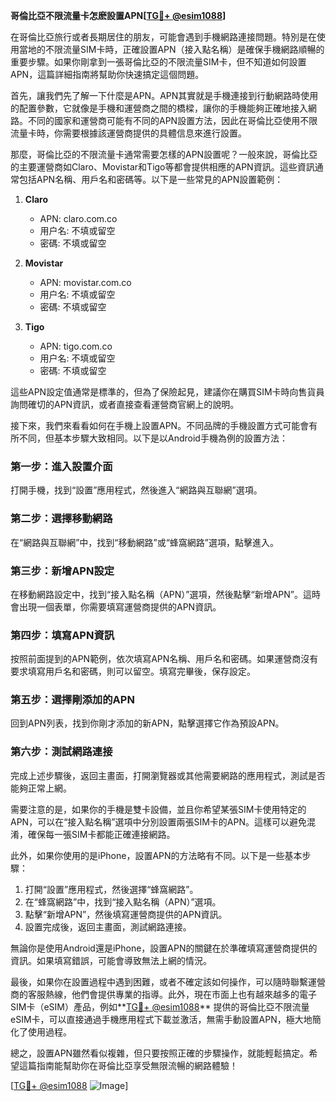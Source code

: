 **哥倫比亞不限流量卡怎麽設置APN[[TG💪+ @esim1088](https://t.me/s/esim1088)]**

在哥倫比亞旅行或者長期居住的朋友，可能會遇到手機網路連接問題。特別是在使用當地的不限流量SIM卡時，正確設置APN（接入點名稱）是確保手機網路順暢的重要步驟。如果你剛拿到一張哥倫比亞的不限流量SIM卡，但不知道如何設置APN，這篇詳細指南將幫助你快速搞定這個問題。

首先，讓我們先了解一下什麼是APN。APN其實就是手機連接到行動網路時使用的配置參數，它就像是手機和運營商之間的橋樑，讓你的手機能夠正確地接入網路。不同的國家和運營商可能有不同的APN設置方法，因此在哥倫比亞使用不限流量卡時，你需要根據該運營商提供的具體信息來進行設置。

那麼，哥倫比亞的不限流量卡通常需要怎樣的APN設置呢？一般來說，哥倫比亞的主要運營商如Claro、Movistar和Tigo等都會提供相應的APN資訊。這些資訊通常包括APN名稱、用戶名和密碼等。以下是一些常見的APN設置範例：

1. **Claro**  
   - APN: claro.com.co  
   - 用户名: 不填或留空  
   - 密碼: 不填或留空  

2. **Movistar**  
   - APN: movistar.com.co  
   - 用户名: 不填或留空  
   - 密碼: 不填或留空  

3. **Tigo**  
   - APN: tigo.com.co  
   - 用户名: 不填或留空  
   - 密碼: 不填或留空  

這些APN設定值通常是標準的，但為了保險起見，建議你在購買SIM卡時向售貨員詢問確切的APN資訊，或者直接查看運營商官網上的說明。

接下來，我們來看看如何在手機上設置APN。不同品牌的手機設置方式可能會有所不同，但基本步驟大致相同。以下是以Android手機為例的設置方法：

### 第一步：進入設置介面  
打開手機，找到“設置”應用程式，然後進入“網路與互聯網”選項。

### 第二步：選擇移動網路  
在“網路與互聯網”中，找到“移動網路”或“蜂窩網路”選項，點擊進入。

### 第三步：新增APN設定  
在移動網路設定中，找到“接入點名稱（APN）”選項，然後點擊“新增APN”。這時會出現一個表單，你需要填寫運營商提供的APN資訊。

### 第四步：填寫APN資訊  
按照前面提到的APN範例，依次填寫APN名稱、用戶名和密碼。如果運營商沒有要求填寫用戶名和密碼，則可以留空。填寫完畢後，保存設定。

### 第五步：選擇剛添加的APN  
回到APN列表，找到你剛才添加的新APN，點擊選擇它作為預設APN。

### 第六步：測試網路連接  
完成上述步驟後，返回主畫面，打開瀏覽器或其他需要網路的應用程式，測試是否能夠正常上網。

需要注意的是，如果你的手機是雙卡設備，並且你希望某張SIM卡使用特定的APN，可以在“接入點名稱”選項中分別設置兩張SIM卡的APN。這樣可以避免混淆，確保每一張SIM卡都能正確連接網路。

此外，如果你使用的是iPhone，設置APN的方法略有不同。以下是一些基本步驟：

1. 打開“設置”應用程式，然後選擇“蜂窩網路”。
2. 在“蜂窩網路”中，找到“接入點名稱（APN）”選項。
3. 點擊“新增APN”，然後填寫運營商提供的APN資訊。
4. 設置完成後，返回主畫面，測試網路連接。

無論你是使用Android還是iPhone，設置APN的關鍵在於準確填寫運營商提供的資訊。如果填寫錯誤，可能會導致無法上網的情況。

最後，如果你在設置過程中遇到困難，或者不確定該如何操作，可以隨時聯繫運營商的客服熱線，他們會提供專業的指導。此外，現在市面上也有越來越多的電子SIM卡（eSIM）產品，例如**[TG💪+ @esim1088](https://t.me/s/esim1088)** 提供的哥倫比亞不限流量eSIM卡，可以直接通過手機應用程式下載並激活，無需手動設置APN，極大地簡化了使用過程。

總之，設置APN雖然看似複雜，但只要按照正確的步驟操作，就能輕鬆搞定。希望這篇指南能幫助你在哥倫比亞享受無限流暢的網路體驗！  

[[TG💪+ @esim1088](https://t.me/s/esim1088) ![Image](https://i.postimg.cc/4NQfJmqS/Snipaste-2025-05-13-00-14-12.png)]